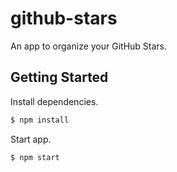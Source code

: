 # github-stars

An app to organize your GitHub Stars.

## Getting Started

Install dependencies.

```bash
$ npm install
```

Start app.

```
$ npm start
```

